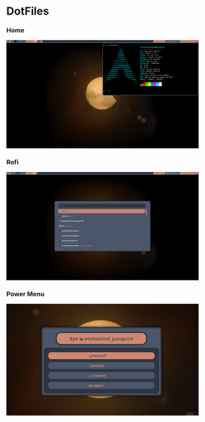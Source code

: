 # DotFiles
### Home
![Desktop Image](https://github.com/Concerned-Doggo/DotFiles/blob/main/desktop.png)

### Rofi
![Rofi Image](https://github.com/Concerned-Doggo/DotFiles/blob/main/rofi_screen.png)

### Power Menu
![Power Menu Image](https://github.com/Concerned-Doggo/DotFiles/blob/main/rofi_powermenu.png)
